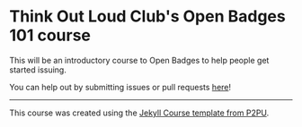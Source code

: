 # Think Out Loud Club's Open Badges 101 course

This will be an introductory course to Open Badges to help people get started issuing.

You can help out by submitting issues or pull requests [here](https://github.com/thinkoutloudclub/badge-course/issues)!
 
---

This course was created using the [Jekyll Course template from P2PU](http://github.com/p2pu/jekyll-course-template).
